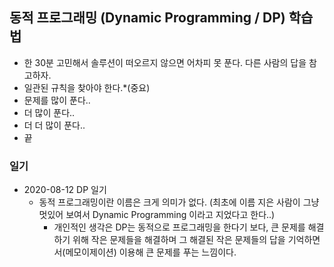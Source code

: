 ## 동적 프로그래밍 (Dynamic Programming / DP) 학습법
- 한 30분 고민해서 솔루션이 떠오르지 않으면 어차피 못 푼다. 다른 사람의 답을 참고하자.
- 일관된 규칙을 찾아야 한다.*(중요) 
- 문제를 많이 푼다..
- 더 많이 푼다..
- 더 더 많이 푼다..
- 끝

### 일기
- 2020-08-12 DP 일기
  - 동적 프로그래밍이란 이름은 크게 의미가 없다. (최초에 이름 지은 사람이 그냥 멋있어 보여서 Dynamic Programming
  이라고 지었다고 한다..) 
    - 개인적인 생각은 DP는 동적으로 프로그래밍을 한다기 보다, 큰 문제를 해결하기 위해 작은 문제들을 해결하며
    그 해결된 작은 문제들의 답을 기억하면서(메모이제이션) 이용해 큰 문제를 푸는 느낌이다.